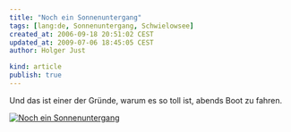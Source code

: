 ```yaml
---
title: "Noch ein Sonnenuntergang"
tags: [lang:de, Sonnenuntergang, Schwielowsee]
created_at: 2006-09-18 20:51:02 CEST
updated_at: 2009-07-06 18:45:05 CEST
author: Holger Just

kind: article
publish: true
---
```


Und das ist einer der Gründe, warum es so toll ist, abends Boot zu fahren.

<a href="http://www.flickr.com/photos/meine-erde/246720459/"><img src="http://static.flickr.com/94/246720459_8ee48aaac9.jpg" alt="Noch ein Sonnenuntergang" title="Die sind aber auch toll. Wieder ein Grund, abends Boot zu fahren." class="center"/></a>